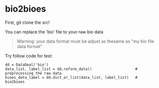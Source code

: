 # bio2bioes

First, git clone the src!

You can replace the 'bio' file to your raw bio data
> Warning: your data format must be adjust as thesame as "my bio file data format"


Try follow code for test:  

    dd = DataDeal('bio')
    data_list, label_list = dd.reform_data()                    # preprocessing the raw data
    bioes_data_label = dd.dict_or_list(data_list, label_list)   # bio2bioes

